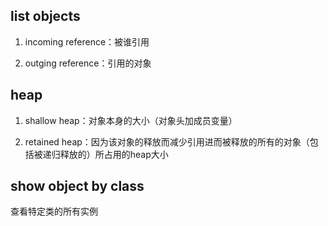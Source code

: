 
## list objects

1. incoming reference：被谁引用

2. outging reference：引用的对象

## heap

1. shallow heap：对象本身的大小（对象头加成员变量）

2. retained heap：因为该对象的释放而减少引用进而被释放的所有的对象（包括被递归释放的）所占用的heap大小

## show object by class

查看特定类的所有实例

